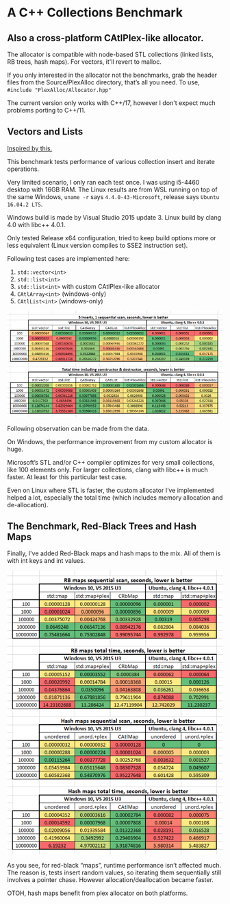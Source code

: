 # A C++ Collections Benchmark #

## Also a cross-platform CAtlPlex-like allocator.

The allocator is compatible with node-based STL collections (linked lists, RB trees, hash maps). For vectors, it'll revert to malloc.

If you only interested in the allocator not the benchmarks, grab the header files from the Source/PlexAlloc directory, that’s all you need. To use, `#include "PlexAlloc/Allocator.hpp"`

The current version only works with C++/17, however I don't expect much problems porting to C++/11.

## Vectors and Lists

[Inspired by this.](https://jackmott.github.io/programming/2016/08/20/when-bigo-foolsya.html)

This benchmark tests performance of various collection insert and iterate operations.

Very limited scenario, I only ran each test once. I was using i5-4460 desktop with 16GB RAM. The Linux results are from WSL running on top of the same Windows, `uname -r` says `4.4.0-43-Microsoft`, release says `Ubuntu 16.04.2 LTS`.

Windows build is made by Visual Studio 2015 update 3. Linux build by clang 4.0 with libc++ 4.0.1.

Only tested Release x64 configuration, tried to keep build options more or less equivalent (Linux version compiles to SSE2 instruction set).

Following test cases are implemented here:

1. `std::vector<int>`
1. `std::list<int>`
1. `std::list<int>` with custom CAtlPlex-like allocator
1. `CAtlArray<int>` (windows-only)
1. `CAtlList<int>` (windows-only)


![And here’s the results.](results2-table.png)

Following observation can be made from the data.

On Windows, the performance improvement from my custom allocator is huge.

Microsoft’s STL and/or C++ compiler optimizes for very small collections, like 100 elements only. For larger collections, clang with libc++ is much faster. At least for this particular test case.

Even on Linux where STL is faster, the custom allocator I’ve implemented helped a lot, especially the total time (which includes memory allocation and de-allocation).

## The Benchmark, Red-Black Trees and Hash Maps

Finally, I've added Red-Black maps and hash maps to the mix. All of them is with int keys and int values.

![Here’s the results.](result-maps.png)

As you see, for red-black “maps”, runtime performance isn’t affected much. The reason is, tests insert random values, so iterating them sequentially still involves a pointer chase. However allocation/deallocation became faster.

OTOH, hash maps benefit from plex allocator on both platforms.

